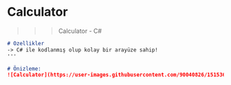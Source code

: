 # Calculator
>>> Calculator - C#

```markdown
# Özellikler
-> C# ile kodlanmış olup kolay bir arayüze sahip!
'''

# Önizleme:
![Calculator](https://user-images.githubusercontent.com/90040826/151536861-b84de21c-77b9-4cc3-809a-3ceedc0fb84a.png)
